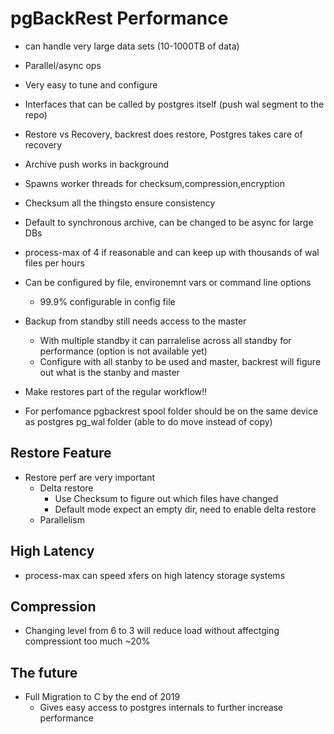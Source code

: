 # pgBackRest Performance

- can handle very large data sets (10-1000TB of data)
- Parallel/async ops
- Very easy to tune and configure

- Interfaces that can be called by postgres itself (push wal segment to the repo)

- Restore vs Recovery, backrest does restore, Postgres takes care of recovery

- Archive push works in background
- Spawns worker threads for checksum,compression,encryption
- Checksum all the thingsto ensure consistency
- Default to synchronous archive, can be changed to be async for large DBs
- process-max of 4 if reasonable and can keep up with thousands of wal files per hours

- Can be configured by file, environemnt vars or command line options
  - 99.9% configurable in config file
- Backup from standby still needs access to the master
  - With multiple standby it can parralelise across all standby for performance (option is not available yet)
  - Configure with all stanby to be used and master, backrest will figure out what is the stanby and master

- Make restores part of the regular workflow!!
- For perfomance pgbackrest spool folder should be on the same device as postgres pg_wal folder (able to do move instead of copy)

## Restore Feature
- Restore perf are very important 
  - Delta restore
    - Use Checksum to figure out which files have changed
    - Default mode expect an empty dir, need to enable delta restore
  - Parallelism

## High Latency
- process-max can speed xfers on high latency storage systems

## Compression
- Changing level from 6 to 3 will reduce load without affectging compressiont too much ~20%

## The future
- Full Migration to C by the end of 2019
  - Gives easy access to postgres internals to further increase performance




